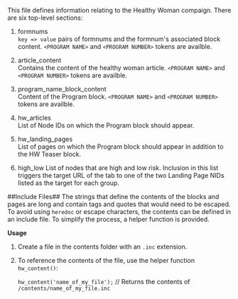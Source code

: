 This file defines information relating to the Healthy Woman compaign. There are
six top-level sections:

1. formnums  
   `key => value` pairs of formnums and the formnum's associated block content.
   `<PROGRAM NAME>` and `<PROGRAM NUMBER>` tokens are availble.

2. article_content  
   Contains the content of the healthy woman article. `<PROGRAM NAME>` and
   `<PROGRAM NUMBER>` tokens are availble.

3. program_name_block_content  
   Content of the Program block. `<PROGRAM NAME>` and `<PROGRAM NUMBER>`
   tokens are availble.

4. hw_articles  
   List of Node IDs on which the Program block should appear.

5. hw_landing_pages  
   List of pages on which the Program block should appear in addition to the
   HW Teaser block.

6. high_low
   List of nodes that are high and low risk. Inclusion in this list triggers
   the target URL of the tab to one of the two Landing Page NIDs listed as the
   target for each group.

##Include Files##
The strings that define the contents of the blocks and pages are long and
contain tags and quotes that would need to be escaped. To avoid using `heredoc`
or escape characters, the contents can be defined in an include file. To
simplify the process, a helper function is provided.

**Usage**

1. Create a file in the contents folder with an `.inc` extension.

2. To reference the contents of the file, use the helper function
   `hw_content()`:

   `hw_content('name_of_my_file');`
   // Returns the contents of `/contents/name_of_my_file.inc`
